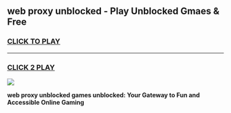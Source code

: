 
## web proxy unblocked - Play Unblocked Gmaes & Free
<h3>
<a href="https://news.freeplayer.one?title=web_proxy_unblocked&ref=23F">CLICK TO PLAY</a></h3>
<hr>

<h3>
<a href="https://news.freeplayer.one?title=web_proxy_unblocked&ref=23F">CLICK 2 PLAY</a>
  
</h3>

<a href="https://news.freeplayer.one?title=web_proxy_unblocked&ref=23F/"><img src="https://clearcache.store/games.png"></a>


**web proxy unblocked games unblocked: Your Gateway to Fun and Accessible Online Gaming**
